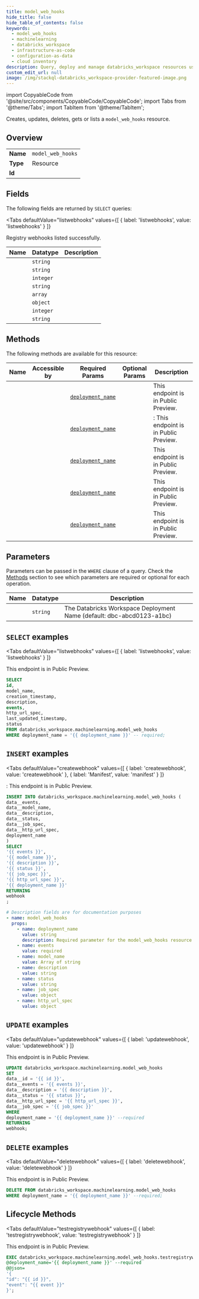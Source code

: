 ```yaml
--- 
title: model_web_hooks
hide_title: false
hide_table_of_contents: false
keywords:
  - model_web_hooks
  - machinelearning
  - databricks_workspace
  - infrastructure-as-code
  - configuration-as-data
  - cloud inventory
description: Query, deploy and manage databricks_workspace resources using SQL
custom_edit_url: null
image: /img/stackql-databricks_workspace-provider-featured-image.png
---
```


import CopyableCode from '@site/src/components/CopyableCode/CopyableCode';
import Tabs from '@theme/Tabs';
import TabItem from '@theme/TabItem';

Creates, updates, deletes, gets or lists a <code>model_web_hooks</code> resource.

## Overview
<table><tbody>
<tr><td><b>Name</b></td><td><code>model_web_hooks</code></td></tr>
<tr><td><b>Type</b></td><td>Resource</td></tr>
<tr><td><b>Id</b></td><td><CopyableCode code="databricks_workspace.machinelearning.model_web_hooks" /></td></tr>
</tbody></table>

## Fields

The following fields are returned by `SELECT` queries:

<Tabs
    defaultValue="listwebhooks"
    values={[
        { label: 'listwebhooks', value: 'listwebhooks' }
    ]}
>
<TabItem value="listwebhooks">

Registry webhooks listed successfully.

<table>
<thead>
    <tr>
    <th>Name</th>
    <th>Datatype</th>
    <th>Description</th>
    </tr>
</thead>
<tbody>
<tr>
    <td><CopyableCode code="id" /></td>
    <td><code>string</code></td>
    <td></td>
</tr>
<tr>
    <td><CopyableCode code="model_name" /></td>
    <td><code>string</code></td>
    <td></td>
</tr>
<tr>
    <td><CopyableCode code="creation_timestamp" /></td>
    <td><code>integer</code></td>
    <td></td>
</tr>
<tr>
    <td><CopyableCode code="description" /></td>
    <td><code>string</code></td>
    <td></td>
</tr>
<tr>
    <td><CopyableCode code="events" /></td>
    <td><code>array</code></td>
    <td></td>
</tr>
<tr>
    <td><CopyableCode code="http_url_spec" /></td>
    <td><code>object</code></td>
    <td></td>
</tr>
<tr>
    <td><CopyableCode code="last_updated_timestamp" /></td>
    <td><code>integer</code></td>
    <td></td>
</tr>
<tr>
    <td><CopyableCode code="status" /></td>
    <td><code>string</code></td>
    <td></td>
</tr>
</tbody>
</table>
</TabItem>
</Tabs>

## Methods

The following methods are available for this resource:

<table>
<thead>
    <tr>
    <th>Name</th>
    <th>Accessible by</th>
    <th>Required Params</th>
    <th>Optional Params</th>
    <th>Description</th>
    </tr>
</thead>
<tbody>
<tr>
    <td><a href="#listwebhooks"><CopyableCode code="listwebhooks" /></a></td>
    <td><CopyableCode code="select" /></td>
    <td><a href="#parameter-deployment_name"><code>deployment_name</code></a></td>
    <td></td>
    <td>This endpoint is in Public Preview.</td>
</tr>
<tr>
    <td><a href="#createwebhook"><CopyableCode code="createwebhook" /></a></td>
    <td><CopyableCode code="insert" /></td>
    <td><a href="#parameter-deployment_name"><code>deployment_name</code></a></td>
    <td></td>
    <td>: This endpoint is in Public Preview.</td>
</tr>
<tr>
    <td><a href="#updatewebhook"><CopyableCode code="updatewebhook" /></a></td>
    <td><CopyableCode code="update" /></td>
    <td><a href="#parameter-deployment_name"><code>deployment_name</code></a></td>
    <td></td>
    <td>This endpoint is in Public Preview.</td>
</tr>
<tr>
    <td><a href="#deletewebhook"><CopyableCode code="deletewebhook" /></a></td>
    <td><CopyableCode code="delete" /></td>
    <td><a href="#parameter-deployment_name"><code>deployment_name</code></a></td>
    <td></td>
    <td>This endpoint is in Public Preview.</td>
</tr>
<tr>
    <td><a href="#testregistrywebhook"><CopyableCode code="testregistrywebhook" /></a></td>
    <td><CopyableCode code="exec" /></td>
    <td><a href="#parameter-deployment_name"><code>deployment_name</code></a></td>
    <td></td>
    <td>This endpoint is in Public Preview.</td>
</tr>
</tbody>
</table>

## Parameters

Parameters can be passed in the `WHERE` clause of a query. Check the [Methods](#methods) section to see which parameters are required or optional for each operation.

<table>
<thead>
    <tr>
    <th>Name</th>
    <th>Datatype</th>
    <th>Description</th>
    </tr>
</thead>
<tbody>
<tr id="parameter-deployment_name">
    <td><CopyableCode code="deployment_name" /></td>
    <td><code>string</code></td>
    <td>The Databricks Workspace Deployment Name (default: dbc-abcd0123-a1bc)</td>
</tr>
</tbody>
</table>

## `SELECT` examples

<Tabs
    defaultValue="listwebhooks"
    values={[
        { label: 'listwebhooks', value: 'listwebhooks' }
    ]}
>
<TabItem value="listwebhooks">

This endpoint is in Public Preview.

```sql
SELECT
id,
model_name,
creation_timestamp,
description,
events,
http_url_spec,
last_updated_timestamp,
status
FROM databricks_workspace.machinelearning.model_web_hooks
WHERE deployment_name = '{{ deployment_name }}' -- required;
```
</TabItem>
</Tabs>


## `INSERT` examples

<Tabs
    defaultValue="createwebhook"
    values={[
        { label: 'createwebhook', value: 'createwebhook' },
        { label: 'Manifest', value: 'manifest' }
    ]}
>
<TabItem value="createwebhook">

: This endpoint is in Public Preview.

```sql
INSERT INTO databricks_workspace.machinelearning.model_web_hooks (
data__events,
data__model_name,
data__description,
data__status,
data__job_spec,
data__http_url_spec,
deployment_name
)
SELECT 
'{{ events }}',
'{{ model_name }}',
'{{ description }}',
'{{ status }}',
'{{ job_spec }}',
'{{ http_url_spec }}',
'{{ deployment_name }}'
RETURNING
webhook
;
```
</TabItem>
<TabItem value="manifest">

```yaml
# Description fields are for documentation purposes
- name: model_web_hooks
  props:
    - name: deployment_name
      value: string
      description: Required parameter for the model_web_hooks resource.
    - name: events
      value: required
    - name: model_name
      value: Array of string
    - name: description
      value: string
    - name: status
      value: string
    - name: job_spec
      value: object
    - name: http_url_spec
      value: object
```
</TabItem>
</Tabs>


## `UPDATE` examples

<Tabs
    defaultValue="updatewebhook"
    values={[
        { label: 'updatewebhook', value: 'updatewebhook' }
    ]}
>
<TabItem value="updatewebhook">

This endpoint is in Public Preview.

```sql
UPDATE databricks_workspace.machinelearning.model_web_hooks
SET 
data__id = '{{ id }}',
data__events = '{{ events }}',
data__description = '{{ description }}',
data__status = '{{ status }}',
data__http_url_spec = '{{ http_url_spec }}',
data__job_spec = '{{ job_spec }}'
WHERE 
deployment_name = '{{ deployment_name }}' --required
RETURNING
webhook;
```
</TabItem>
</Tabs>


## `DELETE` examples

<Tabs
    defaultValue="deletewebhook"
    values={[
        { label: 'deletewebhook', value: 'deletewebhook' }
    ]}
>
<TabItem value="deletewebhook">

This endpoint is in Public Preview.

```sql
DELETE FROM databricks_workspace.machinelearning.model_web_hooks
WHERE deployment_name = '{{ deployment_name }}' --required;
```
</TabItem>
</Tabs>


## Lifecycle Methods

<Tabs
    defaultValue="testregistrywebhook"
    values={[
        { label: 'testregistrywebhook', value: 'testregistrywebhook' }
    ]}
>
<TabItem value="testregistrywebhook">

This endpoint is in Public Preview.

```sql
EXEC databricks_workspace.machinelearning.model_web_hooks.testregistrywebhook 
@deployment_name='{{ deployment_name }}' --required 
@@json=
'{
"id": "{{ id }}", 
"event": "{{ event }}"
}';
```
</TabItem>
</Tabs>
